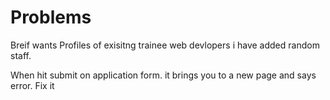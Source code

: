 # Problems

Breif wants Profiles of exisitng trainee web devlopers
i have added random staff.

When hit submit on application form. it brings you to a new page and says error. Fix it